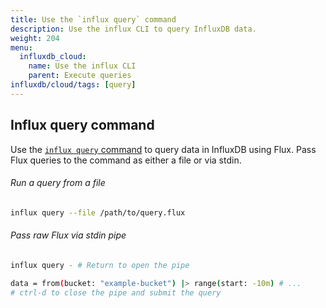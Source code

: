 ```yaml
---
title: Use the `influx query` command
description: Use the influx CLI to query InfluxDB data.
weight: 204
menu:
  influxdb_cloud:
    name: Use the influx CLI
    parent: Execute queries
influxdb/cloud/tags: [query]
---
```


## Influx query command

Use the [`influx query` command](/influxdb/cloud/reference/cli/influx/query) to query data in InfluxDB using Flux.
Pass Flux queries to the command as either a file or via stdin.

###### Run a query from a file

```bash
influx query --file /path/to/query.flux
```

###### Pass raw Flux via stdin pipe

```bash
influx query - # Return to open the pipe

data = from(bucket: "example-bucket") |> range(start: -10m) # ...
# ctrl-d to close the pipe and submit the query
```
